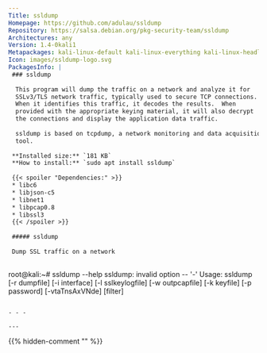 ```yaml
---
Title: ssldump
Homepage: https://github.com/adulau/ssldump
Repository: https://salsa.debian.org/pkg-security-team/ssldump
Architectures: any
Version: 1.4-0kali1
Metapackages: kali-linux-default kali-linux-everything kali-linux-headless kali-linux-large kali-tools-information-gathering kali-tools-web 
Icon: images/ssldump-logo.svg
PackagesInfo: |
 ### ssldump
 
  This program will dump the traffic on a network and analyze it for
  SSLv3/TLS network traffic, typically used to secure TCP connections.
  When it identifies this traffic, it decodes the results.  When
  provided with the appropriate keying material, it will also decrypt
  the connections and display the application data traffic.
   
  ssldump is based on tcpdump, a network monitoring and data acquisition
  tool.
 
 **Installed size:** `181 KB`  
 **How to install:** `sudo apt install ssldump`  
 
 {{< spoiler "Dependencies:" >}}
 * libc6 
 * libjson-c5 
 * libnet1 
 * libpcap0.8 
 * libssl3 
 {{< /spoiler >}}
 
 ##### ssldump
 
 Dump SSL traffic on a network
 
 ```
 root@kali:~# ssldump --help
 ssldump: invalid option -- '-'
 Usage: ssldump [-r dumpfile] [-i interface] [-l sslkeylogfile] [-w outpcapfile]
                [-k keyfile] [-p password] [-vtaTnsAxVNde]
                [filter]
 ```
 
 - - -
 
---
```

{{% hidden-comment "<!--Do not edit anything above this line-->" %}}
